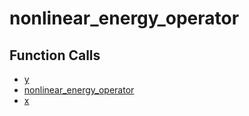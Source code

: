 # nonlinear_energy_operator

## Function Calls
- [y](Helper/y.md)
- [nonlinear_energy_operator](nonlinear_energy_operator.md)
- [x](Helper/x.md)

